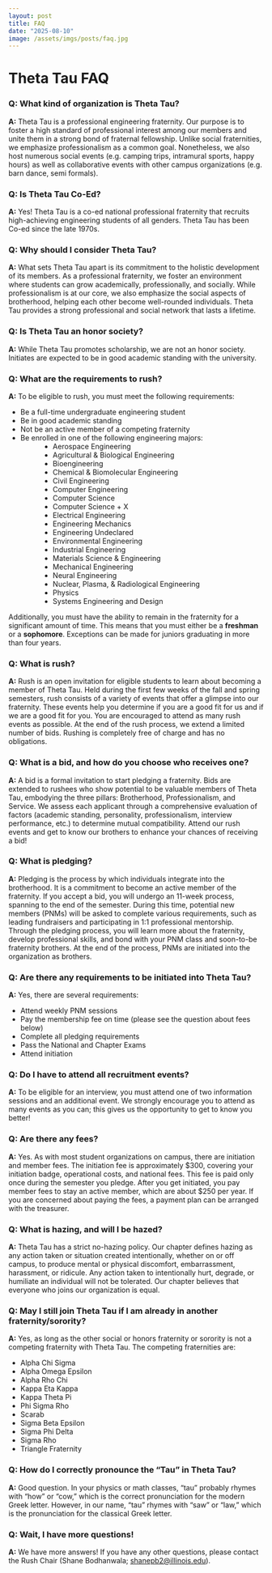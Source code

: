 ```yaml
---
layout: post
title: FAQ
date: "2025-08-10"
image: /assets/imgs/posts/faq.jpg
---
```

<style>
  img {
    width: auto;
    height: auto;
  }
  .faq-list {
    list-style-type: disc;
    margin-left: 40px;
  }
  .faq-list ul {
    list-style-type: circle;
    margin-left: 20px;
  }
  .faq-list ul li {
    list-style: none; 
  }
</style>

# Theta Tau FAQ

### Q: What kind of organization is Theta Tau?

**A:** Theta Tau is a professional engineering fraternity. Our purpose is to foster a high standard of professional interest among our members and unite them in a strong bond of fraternal fellowship. Unlike social fraternities, we emphasize professionalism as a common goal. Nonetheless, we also host numerous social events (e.g. camping trips, intramural sports, happy hours) as well as collaborative events with other campus organizations (e.g. barn dance, semi formals).

### Q: Is Theta Tau Co-Ed?

**A:** Yes! Theta Tau is a co-ed national professional fraternity that recruits high-achieving engineering students of all genders. Theta Tau has been Co-ed since the late 1970s.

### Q: Why should I consider Theta Tau?

**A:** What sets Theta Tau apart is its commitment to the holistic development of its members. As a professional fraternity, we foster an environment where students can grow academically, professionally, and socially. While professionalism is at our core, we also emphasize the social aspects of brotherhood, helping each other become well-rounded individuals. Theta Tau provides a strong professional and social network that lasts a lifetime.

### Q: Is Theta Tau an honor society?

**A:** While Theta Tau promotes scholarship, we are not an honor society. Initiates are expected to be in good academic standing with the university.

### Q: What are the requirements to rush?

**A:** To be eligible to rush, you must meet the following requirements:

- Be a full-time undergraduate engineering student
- Be in good academic standing
- Not be an active member of a competing fraternity
- Be enrolled in one of the following engineering majors:
  <ul class="faq-list">
        <li>Aerospace Engineering</li>
        <li>Agricultural & Biological Engineering</li>
        <li>Bioengineering</li>
        <li>Chemical & Biomolecular Engineering</li>
        <li>Civil Engineering</li>
        <li>Computer Engineering</li>
        <li>Computer Science</li>
        <li>Computer Science + X</li>
        <li>Electrical Engineering</li>
        <li>Engineering Mechanics</li>
        <li>Engineering Undeclared</li>
        <li>Environmental Engineering</li>
        <li>Industrial Engineering</li>
        <li>Materials Science & Engineering</li>
        <li>Mechanical Engineering</li>
        <li>Neural Engineering</li>
        <li>Nuclear, Plasma, & Radiological Engineering</li>
        <li>Physics</li>
        <li>Systems Engineering and Design</li>
    </ul>

Additionally, you must have the ability to remain in the fraternity for a significant amount of time. This means that you must either be a **freshman** or a **sophomore**. Exceptions can be made for juniors graduating in more than four years.

### Q: What is rush?

**A:** Rush is an open invitation for eligible students to learn about becoming a member of Theta Tau. Held during the first few weeks of the fall and spring semesters, rush consists of a variety of events that offer a glimpse into our fraternity. These events help you determine if you are a good fit for us and if we are a good fit for you. You are encouraged to attend as many rush events as possible. At the end of the rush process, we extend a limited number of bids. Rushing is completely free of charge and has no obligations.

### Q: What is a bid, and how do you choose who receives one?

**A:** A bid is a formal invitation to start pledging a fraternity. Bids are extended to rushees who show potential to be valuable members of Theta Tau, embodying the three pillars: Brotherhood, Professionalism, and Service. We assess each applicant through a comprehensive evaluation of factors (academic standing, personality, professionalism, interview performance, etc.) to determine mutual compatibility. Attend our rush events and get to know our brothers to enhance your chances of receiving a bid!

### Q: What is pledging?

**A:** Pledging is the process by which individuals integrate into the brotherhood. It is a commitment to become an active member of the fraternity. If you accept a bid, you will undergo an 11-week process, spanning to the end of the semester. During this time, potential new members (PNMs) will be asked to complete various requirements, such as leading fundraisers and participating in 1:1 professional mentorship. Through the pledging process, you will learn more about the fraternity, develop professional skills, and bond with your PNM class and soon-to-be fraternity brothers. At the end of the process, PNMs are initiated into the organization as brothers.

### Q: Are there any requirements to be initiated into Theta Tau?

**A:** Yes, there are several requirements:

- Attend weekly PNM sessions
- Pay the membership fee on time (please see the question about fees below)
- Complete all pledging requirements
- Pass the National and Chapter Exams
- Attend initiation

### Q: Do I have to attend all recruitment events?

**A:** To be eligible for an interview, you must attend one of two information sessions and an additional event. We strongly encourage you to attend as many events as you can; this gives us the opportunity to get to know you better!

### Q: Are there any fees?

**A:** Yes. As with most student organizations on campus, there are initiation and member fees. The initiation fee is approximately $300, covering your initiation badge, operational costs, and national fees. This fee is paid only once during the semester you pledge. After you get initiated, you pay member fees to stay an active member, which are about $250 per year. If you are concerned about paying the fees, a payment plan can be arranged with the treasurer.

### Q: What is hazing, and will I be hazed?

**A:** Theta Tau has a strict no-hazing policy. Our chapter defines hazing as any action taken or situation created intentionally, whether on or off campus, to produce mental or physical discomfort, embarrassment, harassment, or ridicule. Any action taken to intentionally hurt, degrade, or humiliate an individual will not be tolerated. Our chapter believes that everyone who joins our organization is equal.

### Q: May I still join Theta Tau if I am already in another fraternity/sorority?

**A:** Yes, as long as the other social or honors fraternity or sorority is not a competing fraternity with Theta Tau. The competing fraternities are:

- Alpha Chi Sigma
- Alpha Omega Epsilon
- Alpha Rho Chi
- Kappa Eta Kappa
- Kappa Theta Pi
- Phi Sigma Rho
- Scarab
- Sigma Beta Epsilon
- Sigma Phi Delta
- Sigma Rho
- Triangle Fraternity

### Q: How do I correctly pronounce the “Tau” in Theta Tau?

**A:** Good question. In your physics or math classes, “tau” probably rhymes with “how” or “cow,” which is the correct pronunciation for the modern Greek letter. However, in our name, “tau” rhymes with “saw” or “law,” which is the pronunciation for the classical Greek letter.

### Q: Wait, I have more questions!

**A:** We have more answers! If you have any other questions, please contact the Rush Chair (Shane Bodhanwala; shanepb2@illinois.edu).
